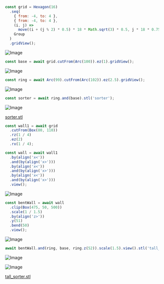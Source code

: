 ```JavaScript
const grid = Hexagon(16)
  .seq(
    { from: -4, to: 4 },
    { from: -4, to: 4 },
    (i, j) =>
      move((i + (j % 2) * 0.5) * 18 * Math.sqrt(3) * 0.5, j * 18 * 0.75),
    Group
  )
  .gridView();
```

![Image](lego_sorter.md.grid.png)

```JavaScript
const base = await grid.cutFrom(Arc(100)).ez(1).gridView();
```

![Image](lego_sorter.md.base.png)

```JavaScript
const ring = await Arc(99).cutFrom(Arc(102)).ez(2.5).gridView();
```

![Image](lego_sorter.md.ring.png)

```JavaScript
const sorter = await ring.and(base).stl('sorter');
```

![Image](lego_sorter.md.sorter_sorter.png)

[sorter.stl](lego_sorter.sorter.stl)

```JavaScript
const wall1 = await grid
  .cutFrom(Box(80, 110))
  .rz(1 / 4)
  .ez(2)
  .rx(1 / 4);
```

```JavaScript
const wall = await wall1
  .by(align('x<'))
  .and(by(align('x>')))
  .by(align('x<'))
  .and(by(align('x>')))
  .by(align('x<'))
  .and(by(align('x>')))
  .view();
```

![Image](lego_sorter.md.wall.png)

```JavaScript
const bentWall = await wall
  .clip(Box(475, 50, 500))
  .scale(1 / 1.5)
  .by(align('z>'))
  .y(51)
  .bend(50)
  .view();
```

![Image](lego_sorter.md.bentWall.png)

```JavaScript
await bentWall.and(ring, base, ring.z(52)).scale(1.5).view().stl('tall_sorter');
```

![Image](lego_sorter.md.$1.png)

![Image](lego_sorter.md.$1_tall_sorter.png)

[tall_sorter.stl](lego_sorter.tall_sorter.stl)
